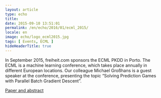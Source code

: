 ```yaml
---
layout: article
type: echo
title:
date: 2015-09-10 13:51:01
permalink: /en/echo/2016/01/ecml_2015/
locale: en
image: echo/logo_ecml2015.jpg
tags: [ Events, ECML ]
hideHeaderTitle: true
---
```


In September 2015, freiheit.com sponsors the ECML PKDD in Porto. The ECML is a machine learning conference, which takes place annually in different European locations. Our colleague Michael Großhans is a guest speaker at the conference, presenting the topic “Solving Prediction Games with Parallel Batch Gradient Descent”. 

[Paper and abstract](http://link.springer.com/chapter/10.1007/978-3-319-23528-8_10)